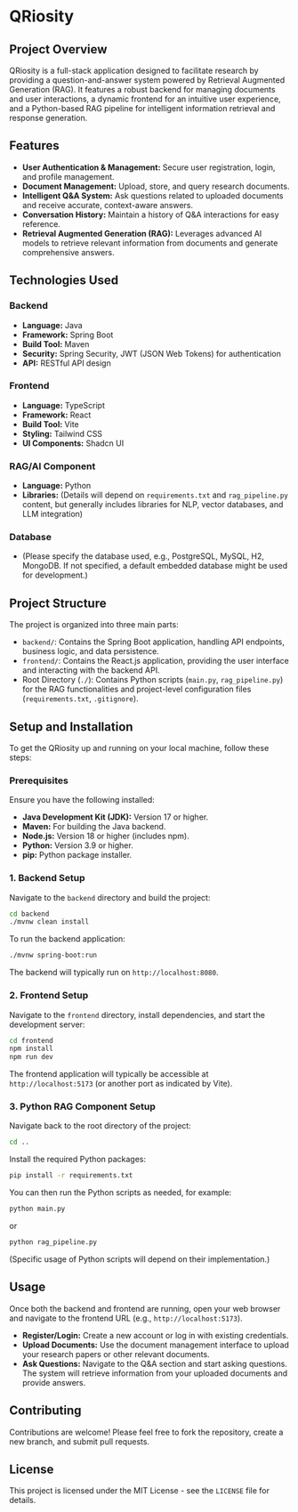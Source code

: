 # QRiosity

## Project Overview

QRiosity is a full-stack application designed to facilitate research by providing a question-and-answer system powered by Retrieval Augmented Generation (RAG). It features a robust backend for managing documents and user interactions, a dynamic frontend for an intuitive user experience, and a Python-based RAG pipeline for intelligent information retrieval and response generation.

## Features

*   **User Authentication & Management:** Secure user registration, login, and profile management.
*   **Document Management:** Upload, store, and query research documents.
*   **Intelligent Q&A System:** Ask questions related to uploaded documents and receive accurate, context-aware answers.
*   **Conversation History:** Maintain a history of Q&A interactions for easy reference.
*   **Retrieval Augmented Generation (RAG):** Leverages advanced AI models to retrieve relevant information from documents and generate comprehensive answers.

## Technologies Used

### Backend
*   **Language:** Java
*   **Framework:** Spring Boot
*   **Build Tool:** Maven
*   **Security:** Spring Security, JWT (JSON Web Tokens) for authentication
*   **API:** RESTful API design

### Frontend
*   **Language:** TypeScript
*   **Framework:** React
*   **Build Tool:** Vite
*   **Styling:** Tailwind CSS
*   **UI Components:** Shadcn UI

### RAG/AI Component
*   **Language:** Python
*   **Libraries:** (Details will depend on `requirements.txt` and `rag_pipeline.py` content, but generally includes libraries for NLP, vector databases, and LLM integration)

### Database
*   (Please specify the database used, e.g., PostgreSQL, MySQL, H2, MongoDB. If not specified, a default embedded database might be used for development.)

## Project Structure

The project is organized into three main parts:

*   `backend/`: Contains the Spring Boot application, handling API endpoints, business logic, and data persistence.
*   `frontend/`: Contains the React.js application, providing the user interface and interacting with the backend API.
*   Root Directory (`./`): Contains Python scripts (`main.py`, `rag_pipeline.py`) for the RAG functionalities and project-level configuration files (`requirements.txt`, `.gitignore`).

## Setup and Installation

To get the QRiosity up and running on your local machine, follow these steps:

### Prerequisites

Ensure you have the following installed:

*   **Java Development Kit (JDK):** Version 17 or higher.
*   **Maven:** For building the Java backend.
*   **Node.js:** Version 18 or higher (includes npm).
*   **Python:** Version 3.9 or higher.
*   **pip:** Python package installer.

### 1. Backend Setup

Navigate to the `backend` directory and build the project:

```bash
cd backend
./mvnw clean install
```

To run the backend application:

```bash
./mvnw spring-boot:run
```
The backend will typically run on `http://localhost:8080`.

### 2. Frontend Setup

Navigate to the `frontend` directory, install dependencies, and start the development server:

```bash
cd frontend
npm install
npm run dev
```
The frontend application will typically be accessible at `http://localhost:5173` (or another port as indicated by Vite).

### 3. Python RAG Component Setup

Navigate back to the root directory of the project:

```bash
cd ..
```

Install the required Python packages:

```bash
pip install -r requirements.txt
```

You can then run the Python scripts as needed, for example:

```bash
python main.py
```
or
```bash
python rag_pipeline.py
```
(Specific usage of Python scripts will depend on their implementation.)

## Usage

Once both the backend and frontend are running, open your web browser and navigate to the frontend URL (e.g., `http://localhost:5173`).

*   **Register/Login:** Create a new account or log in with existing credentials.
*   **Upload Documents:** Use the document management interface to upload your research papers or other relevant documents.
*   **Ask Questions:** Navigate to the Q&A section and start asking questions. The system will retrieve information from your uploaded documents and provide answers.

## Contributing

Contributions are welcome! Please feel free to fork the repository, create a new branch, and submit pull requests.

## License

This project is licensed under the MIT License - see the `LICENSE` file for details.
